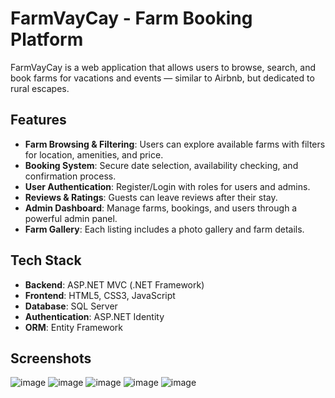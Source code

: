 #  FarmVayCay - Farm Booking Platform

FarmVayCay is a web application that allows users to browse, search, and book farms for vacations and events — similar to Airbnb, but dedicated to rural escapes.

##  Features

-  **Farm Browsing & Filtering**: Users can explore available farms with filters for location, amenities, and price.
-  **Booking System**: Secure date selection, availability checking, and confirmation process.
-  **User Authentication**: Register/Login with roles for users and admins.
-  **Reviews & Ratings**: Guests can leave reviews after their stay.
-  **Admin Dashboard**: Manage farms, bookings, and users through a powerful admin panel.
-  **Farm Gallery**: Each listing includes a photo gallery and farm details.

## Tech Stack

- **Backend**: ASP.NET MVC (.NET Framework)
- **Frontend**: HTML5, CSS3, JavaScript
- **Database**: SQL Server
- **Authentication**: ASP.NET Identity
- **ORM**: Entity Framework

##  Screenshots

![image](https://github.com/user-attachments/assets/af115e83-03c6-4c2b-9cb7-8216b3f562f1)
![image](https://github.com/user-attachments/assets/8d3d6689-45df-4dd9-a0a4-64bff2bd064f)
![image](https://github.com/user-attachments/assets/554bd48e-655f-46c0-8e5b-402173f3bb4c)
![image](https://github.com/user-attachments/assets/92e0c58c-f6fd-4e05-bd03-e09c245f0571)
![image](https://github.com/user-attachments/assets/e5195269-fb70-449e-8c2b-00ec247e9ace)
